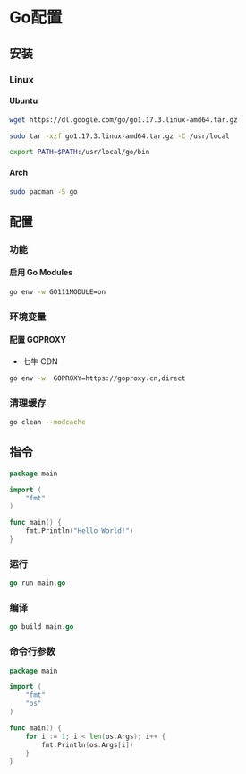 <!--
 * @Description: 
 * @Version: 1.0
 * @Author: DaLao
 * @Email: dalao@xxx.com
 * @Date: 2021-11-10 22:42:49
 * @LastEditors: Li Yuanhao
 * @LastEditTime: 2023-04-05 01:51:01
-->

# Go配置


## 安装


### Linux

#### Ubuntu

```sh
wget https://dl.google.com/go/go1.17.3.linux-amd64.tar.gz

sudo tar -xzf go1.17.3.linux-amd64.tar.gz -C /usr/local

export PATH=$PATH:/usr/local/go/bin
```

#### Arch

```sh
sudo pacman -S go
```


## 配置


### 功能

#### 启用 Go Modules

```sh
go env -w GO111MODULE=on
```


### 环境变量

#### 配置 GOPROXY

- 七牛 CDN

```sh
go env -w  GOPROXY=https://goproxy.cn,direct
```


### 清理缓存


```sh
go clean --modcache
```


## 指令

```go
package main

import (
	"fmt"
)

func main() {
	fmt.Println("Hello World!")
}
```

### 运行


```go
go run main.go
```


### 编译

```go
go build main.go
```


### 命令行参数

```go
package main

import (
	"fmt"
	"os"
)

func main() {
	for i := 1; i < len(os.Args); i++ {
		fmt.Println(os.Args[i])
	}
}
```

